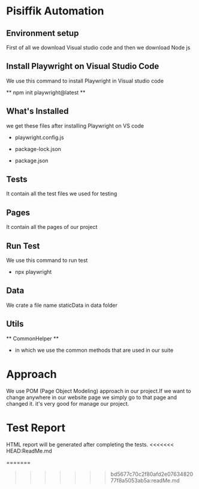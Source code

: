 # Pisiffik Automation

## Environment setup

First of all we download Visual studio code and then we download Node js

## Install Playwright on Visual Studio Code

We use this command to install Playwright in Visual studio code

** npm init playwright@latest **

## What's Installed

we get these files after installing Playwright on VS code

- playwright.config.js

- package-lock.json

- package.json

## Tests

It contain all the test files we used for testing

## Pages

It contain all the pages of our project

## Run Test 

We use this command to run test

- npx playwright

## Data

We crate a file name staticData in data folder 

## Utils

** CommonHelper **

- in which we use the common methods that are used in our suite 

# Approach

We use POM (Page Object Modeling) approach in our project.If we want to change anywhere in our website page we simply go to that page and changed it. it's very good for manage our project.

# Test Report

HTML report will be generated after completing the tests.
<<<<<<< HEAD:ReadMe.md
 
=======
>>>>>>> bd5677c70c2f80afd2e0763482077f8a5053ab5a:readMe.md
